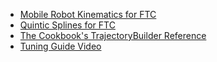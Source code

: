 * [Mobile Robot Kinematics for FTC](/papers/Mobile_Robot_Kinematics_for_FTC.html)
* [Quintic Splines for FTC](/papers/Quintic_Splines_for_FTC.html)
* [The Cookbook's TrajectoryBuilder Reference](https://cookbook.dairy.foundation/roadrunner_10/complete_trajectorybuilder_reference.html)
* [Tuning Guide Video](https://youtu.be/x4WbBeTiCPg?si=HXk85UfYDwxOsqNm)
